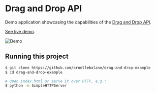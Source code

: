 # Drag and Drop API

Demo application showcasing the capabilities of the [Drag and Drop API][1].

[See live demo][2].

![Demo](demo.gif)


## Running this project

```bash
$ git clone https://github.com/arnellebalane/drag-and-drop-example
$ cd drag-and-drop-example

# Open index.html or serve it over HTTP, e.g.:
$ python -m SimpleHTTPServer
```

[1]: https://developer.mozilla.org/en-US/docs/Web/API/HTML_Drag_and_Drop_API
[2]: https://drag-and-drop-example.arnelle.me

